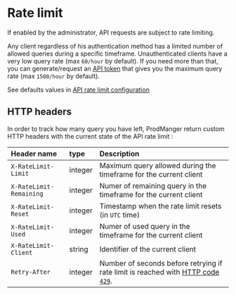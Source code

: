# Rate limit

If enabled by the administrator, API requests are subject to rate limiting.

Any client regardless of his authentication method has a limited number of allowed queries during a specific timeframe.
Unauthenticated clients have a very low query rate (max `60/hour` by default).
If you need more than that, you can generate/request an [API token](./token.md) that gives you the maximum query rate (max `1500/hour` by default).

See defaults values in [API rate limit configuration](../config/api_rate_limit.md)

## HTTP headers

In order to track how many query you have left, ProdManger return custom HTTP headers with the current state of the API rate limit :

| Header name | type | Description |
|:------------|:-----|:------------|
| `X-RateLimit-Limit`     | integer | Maximum query allowed during the timeframe for the current client |
| `X-RateLimit-Remaining` | integer | Numer of remaining query in the timeframe for the current client |
| `X-RateLimit-Reset`     | integer | Timestamp when the rate limit resets (in `UTC` time) |
| `X-RateLimit-Used`      | integer | Numer of used query in the timeframe for the current client |
| `X-RateLimit-Client`    | string  | Identifier of the current client |
| `Retry-After`           | integer | Number of seconds before retrying if rate limit is reached with [HTTP code `429`](https://www.rfc-editor.org/rfc/rfc6585#section-4). |
